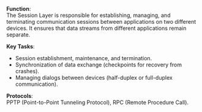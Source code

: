 **Function**:  
The Session Layer is responsible for establishing, managing, and terminating communication sessions between applications on two different devices. It ensures that data streams from different applications remain separate.

**Key Tasks**:
- Session establishment, maintenance, and termination.
- Synchronization of data exchange (checkpoints for recovery from crashes).
- Managing dialogs between devices (half-duplex or full-duplex communication).

**Protocols**:  
PPTP (Point-to-Point Tunneling Protocol), RPC (Remote Procedure Call).